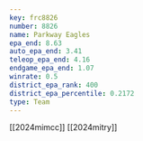 ```yaml
---
key: frc8826
number: 8826
name: Parkway Eagles
epa_end: 8.63
auto_epa_end: 3.41
teleop_epa_end: 4.16
endgame_epa_end: 1.07
winrate: 0.5
district_epa_rank: 400
district_epa_percentile: 0.2172
type: Team
---
```

[[2024mimcc]]
[[2024mitry]]

